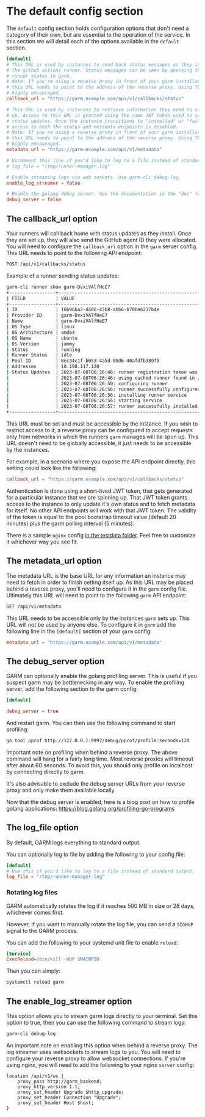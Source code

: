 # The default config section

The `default` config section holds configuration options that don't need a category of their own, but are essential to the operation of the service. In this section we will detail each of the options available in the `default` section.

```toml
[default]
# This URL is used by instances to send back status messages as they install
# the github actions runner. Status messages can be seen by querying the
# runner status in garm.
# Note: If you're using a reverse proxy in front of your garm installation,
# this URL needs to point to the address of the reverse proxy. Using TLS is
# highly encouraged.
callback_url = "https://garm.example.com/api/v1/callbacks/status"

# This URL is used by instances to retrieve information they need to set themselves
# up. Access to this URL is granted using the same JWT token used to send back
# status updates. Once the instance transitions to "installed" or "failed" state,
# access to both the status and metadata endpoints is disabled.
# Note: If you're using a reverse proxy in front of your garm installation,
# this URL needs to point to the address of the reverse proxy. Using TLS is
# highly encouraged.
metadata_url = "https://garm.example.com/api/v1/metadata"

# Uncomment this line if you'd like to log to a file instead of standard output.
# log_file = "/tmp/runner-manager.log"

# Enable streaming logs via web sockets. Use garm-cli debug-log.
enable_log_streamer = false

# Enable the golang debug server. See the documentation in the "doc" folder for more information.
debug_server = false
```

## The callback_url option

Your runners will call back home with status updates as they install. Once they are set up, they will also send the GitHub agent ID they were allocated. You will need to configure the ```callback_url``` option in the ```garm``` server config. This URL needs to point to the following API endpoint:

  ```txt
  POST /api/v1/callbacks/status
  ```

Example of a runner sending status updates:

  ```bash
  garm-cli runner show garm-DvxiVAlfHeE7
  +-----------------+------------------------------------------------------------------------------------+
  | FIELD           | VALUE                                                                              |
  +-----------------+------------------------------------------------------------------------------------+
  | ID              | 16b96ba2-d406-45b8-ab66-b70be6237b4e                                               |
  | Provider ID     | garm-DvxiVAlfHeE7                                                                  |
  | Name            | garm-DvxiVAlfHeE7                                                                  |
  | OS Type         | linux                                                                              |
  | OS Architecture | amd64                                                                              |
  | OS Name         | ubuntu                                                                             |
  | OS Version      | jammy                                                                              |
  | Status          | running                                                                            |
  | Runner Status   | idle                                                                               |
  | Pool ID         | 8ec34c1f-b053-4a5d-80d6-40afdfb389f9                                               |
  | Addresses       | 10.198.117.120                                                                     |
  | Status Updates  | 2023-07-08T06:26:46: runner registration token was retrieved                       |
  |                 | 2023-07-08T06:26:46: using cached runner found in /opt/cache/actions-runner/latest |
  |                 | 2023-07-08T06:26:50: configuring runner                                            |
  |                 | 2023-07-08T06:26:56: runner successfully configured after 1 attempt(s)             |
  |                 | 2023-07-08T06:26:56: installing runner service                                     |
  |                 | 2023-07-08T06:26:56: starting service                                              |
  |                 | 2023-07-08T06:26:57: runner successfully installed                                 |
  +-----------------+------------------------------------------------------------------------------------+

  ```

This URL must be set and must be accessible by the instance. If you wish to restrict access to it, a reverse proxy can be configured to accept requests only from networks in which the runners ```garm``` manages will be spun up. This URL doesn't need to be globally accessible, it just needs to be accessible by the instances.

For example, in a scenario where you expose the API endpoint directly, this setting could look like the following:

  ```toml
  callback_url = "https://garm.example.com/api/v1/callbacks/status"
  ```

Authentication is done using a short-lived JWT token, that gets generated for a particular instance that we are spinning up. That JWT token grants access to the instance to only update it's own status and to fetch metadata for itself. No other API endpoints will work with that JWT token. The validity of the token is equal to the pool bootstrap timeout value (default 20 minutes) plus the garm polling interval (5 minutes).

There is a sample ```nginx``` config [in the testdata folder](/testdata/nginx-server.conf). Feel free to customize it whichever way you see fit.

## The metadata_url option

The metadata URL is the base URL for any information an instance may need to fetch in order to finish setting itself up. As this URL may be placed behind a reverse proxy, you'll need to configure it in the ```garm``` config file. Ultimately this URL will need to point to the following ```garm``` API endpoint:

  ```bash
  GET /api/v1/metadata
  ```

This URL needs to be accessible only by the instances ```garm``` sets up. This URL will not be used by anyone else. To configure it in ```garm``` add the following line in the ```[default]``` section of your ```garm``` config:

  ```toml
  metadata_url = "https://garm.example.com/api/v1/metadata"
  ```

## The debug_server option

GARM can optionally enable the golang profiling server. This is useful if you suspect garm may be bottlenecking in any way. To enable the profiling server, add the following section to the garm config:

```toml
[default]

debug_server = true
```

And restart garm. You can then use the following command to start profiling:

```bash
go tool pprof http://127.0.0.1:9997/debug/pprof/profile?seconds=120
```

Important note on profiling when behind a reverse proxy. The above command will hang for a fairly long time. Most reverse proxies will timeout after about 60 seconds. To avoid this, you should only profile on localhost by connecting directly to garm.

It's also advisable to exclude the debug server URLs from your reverse proxy and only make them available locally.

Now that the debug server is enabled, here is a blog post on how to profile golang applications: https://blog.golang.org/profiling-go-programs


## The log_file option

By default, GARM logs everything to standard output.

You can optionally log to file by adding the following to your config file:

```toml
[default]
# Use this if you'd like to log to a file instead of standard output.
log_file = "/tmp/runner-manager.log"
```

### Rotating log files

GARM automatically rotates the log if it reaches 500 MB in size or 28 days, whichever comes first.

However, if you want to manually rotate the log file, you can send a `SIGHUP` signal to the GARM process.

You can add the following to your systemd unit file to enable `reload`:

```ini
[Service]
ExecReload=/bin/kill -HUP $MAINPID
```

Then you can simply:

```bash
systemctl reload garm
```

## The enable_log_streamer option

This option allows you to stream garm logs directly to your terminal. Set this option to true, then you can use the following command to stream logs:

```bash
garm-cli debug-log
```

An important note on enabling this option when behind a reverse proxy. The log streamer uses websockets to stream logs to you. You will need to configure your reverse proxy to allow websocket connections. If you're using nginx, you will need to add the following to your nginx `server` config:

```nginx
location /api/v1/ws {
    proxy_pass http://garm_backend;
    proxy_http_version 1.1;
    proxy_set_header Upgrade $http_upgrade;
    proxy_set_header Connection "Upgrade";
    proxy_set_header Host $host;
}
```